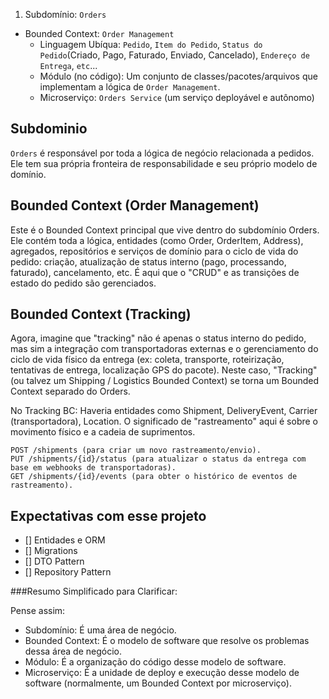 1. Subdomínio: `Orders`

- Bounded Context: `Order Management`
  - Linguagem Ubíqua: `Pedido`, `Item do Pedido`, `Status do Pedido`(Criado, Pago, Faturado, Enviado, Cancelado), `Endereço de Entrega`, `etc`...
  - Módulo (no código): Um conjunto de classes/pacotes/arquivos que implementam a lógica de `Order Management`.
  - Microserviço: `Orders Service` (um serviço deployável e autônomo)

## Subdominio

`Orders` é responsável por toda a lógica de negócio relacionada a pedidos. Ele tem sua própria fronteira de responsabilidade e seu próprio modelo de domínio.

## Bounded Context (Order Management)

Este é o Bounded Context principal que vive dentro do subdomínio Orders. Ele contém toda a lógica, entidades (como Order, OrderItem, Address), agregados, repositórios e serviços de domínio para o ciclo de vida do pedido: criação, atualização de status interno (pago, processando, faturado), cancelamento, etc. É aqui que o "CRUD" e as transições de estado do pedido são gerenciados.

## Bounded Context (Tracking)

Agora, imagine que "tracking" não é apenas o status interno do pedido, mas sim a integração com transportadoras externas e o gerenciamento do ciclo de vida físico da entrega (ex: coleta, transporte, roteirização, tentativas de entrega, localização GPS do pacote). Neste caso, "Tracking" (ou talvez um Shipping / Logistics Bounded Context) se torna um Bounded Context separado do Orders.

No Tracking BC: Haveria entidades como Shipment, DeliveryEvent, Carrier (transportadora), Location. O significado de "rastreamento" aqui é sobre o movimento físico e a cadeia de suprimentos.

```http
POST /shipments (para criar um novo rastreamento/envio).
PUT /shipments/{id}/status (para atualizar o status da entrega com base em webhooks de transportadoras).
GET /shipments/{id}/events (para obter o histórico de eventos de rastreamento).
```

<!-- ![alt text](image.png) -->

## Expectativas com esse projeto

- [] Entidades e ORM
- [] Migrations
- [] DTO Pattern
- [] Repository Pattern

###Resumo Simplificado para Clarificar:

Pense assim:

- Subdomínio: É uma área de negócio.
- Bounded Context: É o modelo de software que resolve os problemas dessa área de negócio.
- Módulo: É a organização do código desse modelo de software.
- Microserviço: É a unidade de deploy e execução desse modelo de software (normalmente, um Bounded Context por microserviço).
